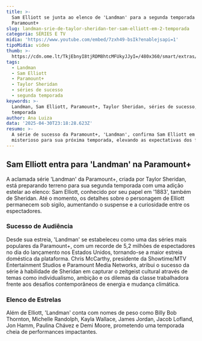 ```yaml
---
title: >-
  Sam Elliott se junta ao elenco de 'Landman' para a segunda temporada na
  Paramount+
slug: landman-srie-de-taylor-sheridan-ter-sam-elliott-em-2-temporada
categoria: SÉRIES E TV
midia: 'https://www.youtube.com/embed/7zxh49-bsIk?enablejsapi=1'
tipoMidia: video
thumb: >-
  https://cdn.ome.lt/TkjEbnyI8tjRDM8htcMFUkyJJyI=/480x360/smart/extras/conteudos/Design_sem_nome_-_2025-04-30T194548.852.png
tags:
  - Landman
  - Sam Elliott
  - Paramount+
  - Taylor Sheridan
  - séries de sucesso
  - segunda temporada
keywords: >-
  Landman, Sam Elliott, Paramount+, Taylor Sheridan, séries de sucesso, segunda
  temporada
author: Ana Luiza
data: '2025-04-30T23:18:28.623Z'
resumo: >-
  A série de sucesso da Paramount+, 'Landman', confirma Sam Elliott em um papel
  misterioso para sua próxima temporada, elevando as expectativas dos fãs.
---
```


## Sam Elliott entra para 'Landman' na Paramount+

A aclamada série 'Landman' da Paramount+, criada por Taylor Sheridan, está preparando terreno para sua segunda temporada com uma adição estelar ao elenco: Sam Elliott, conhecido por seu papel em '1883', também de Sheridan. Até o momento, os detalhes sobre o personagem de Elliott permanecem sob sigilo, aumentando o suspense e a curiosidade entre os espectadores.

### Sucesso de Audiência

Desde sua estreia, 'Landman' se estabeleceu como uma das séries mais populares da Paramount+, com um recorde de 5,2 milhões de espectadores no dia do lançamento nos Estados Unidos, tornando-se a maior estreia doméstica da plataforma. Chris McCarthy, presidente da Showtime/MTV Entertainment Studios e Paramount Media Networks, atribui o sucesso da série à habilidade de Sheridan em capturar o zeitgeist cultural através de temas como individualismo, ambição e os dilemas da classe trabalhadora frente aos desafios contemporâneos de energia e mudança climática.

### Elenco de Estrelas

Além de Elliott, 'Landman' conta com nomes de peso como Billy Bob Thornton, Michelle Randolph, Kayla Wallace, James Jordan, Jacob Lofland, Jon Hamm, Paulina Chávez e Demi Moore, prometendo uma temporada cheia de performances impactantes.
